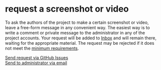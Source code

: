 # request a screenshot or video

To ask the authors of the project to make a certain screenshot or video, leave a free-form message in any convenient
way. The easiest way is to write a comment or private message to the administrator in any of the project accounts. Your
request will be added to [Inbox](./inbox.md) and will remain there, waiting for the appropriate material. The request
may be rejected if it does not meet the [minimum requirements](./minimum-requirements.md).

[Send request via GitHub Issues](https://github.com/dehero/mwscr/issues/new?labels=request&template=request.yml&title=Cool+to+see%2C+how+cliffracer+dies%21)  
[Send to administrator via email](mailto:dehero@outlook.com?subject=mwscr)

